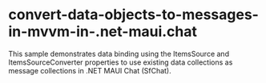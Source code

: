# convert-data-objects-to-messages-in-mvvm-in-.net-maui.chat
This sample demonstrates data binding using the ItemsSource and ItemsSourceConverter properties to use existing data collections as message collections in .NET MAUI Chat (SfChat).
